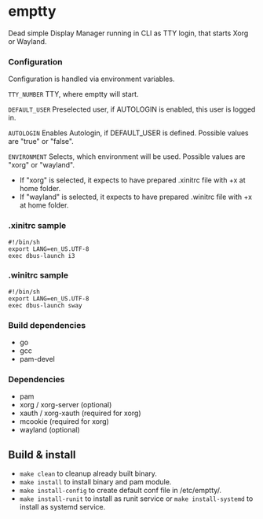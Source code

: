 # emptty
Dead simple Display Manager running in CLI as TTY login, that starts Xorg or Wayland.

### Configuration
Configuration is handled via environment variables.

`TTY_NUMBER` TTY, where emptty will start.

`DEFAULT_USER` Preselected user, if AUTOLOGIN is enabled, this user is logged in.

`AUTOLOGIN` Enables Autologin, if DEFAULT_USER is defined. Possible values are "true" or "false".

`ENVIRONMENT` Selects, which environment will be used. Possible values are "xorg" or "wayland".
- If "xorg" is selected, it expects to have prepared .xinitrc file with +x at home folder.
- If "wayland" is selected, it expects to have prepared .winitrc file with +x at home folder.

### .xinitrc sample
```
#!/bin/sh
export LANG=en_US.UTF-8
exec dbus-launch i3
```

### .winitrc sample
```
#!/bin/sh
export LANG=en_US.UTF-8
exec dbus-launch sway
```

### Build dependencies
- go
- gcc
- pam-devel

### Dependencies
- pam
- xorg / xorg-server (optional)
- xauth / xorg-xauth (required for xorg)
- mcookie (required for xorg)
- wayland (optional)

## Build & install
- `make clean` to cleanup already built binary.
- `make install` to install binary and pam module.
- `make install-config` to create default conf file in /etc/emptty/.
- `make install-runit` to install as runit service or `make install-systemd` to install as systemd service.
